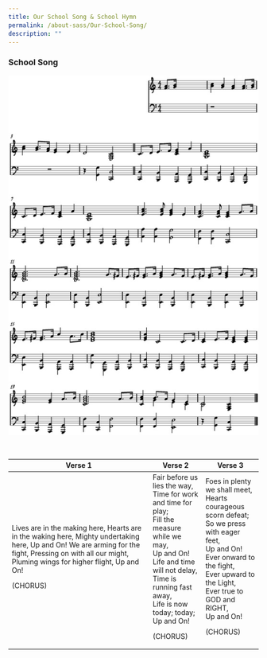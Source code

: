 ```yaml
---
title: Our School Song & School Hymn
permalink: /about-sass/Our-School-Song/
description: ""
---
```

### School Song

![](/images/song.jpg)

<br>

<table>
<thead>
  <tr>
    <th>Verse 1</th>
		<th>Verse 2</th>
		<th>Verse 3</th>
  </tr>
</thead>
<tbody>
  <tr>
    <td>Lives are in the making here,  
Hearts are in the waking here,  
Mighty undertaking here,  
Up and On!  
We are arming for the fight,  
Pressing on with all our might,  
Pluming wings for higher flight,  
Up and On!  
			
(CHORUS)</td>
		<td>Fair before us lies the way,  
Time for work and time for play;  
Fill the measure while we may,  
Up and On!  
Life and time will not delay,  
Time is running fast away,  
Life is now today; today;  
Up and On!  
  
(CHORUS)</td>
		<td>Foes in plenty we shall meet,  
Hearts courageous scorn defeat;  
So we press with eager feet,  
Up and On!  
Ever onward to the fight,  
Ever upward to the Light,  
Ever true to GOD and RIGHT,  
Up and On!  
  
(CHORUS)</td>
  </tr>
</tbody>
</table>